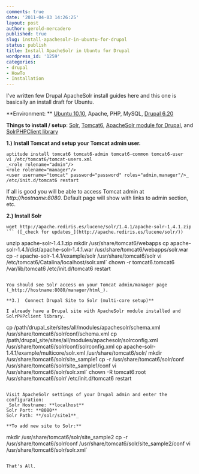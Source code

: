 ```yaml
---
comments: true
date: '2011-04-03 14:26:25'
layout: post
author: gerold-mercadero
published: true
slug: install-apachesolr-in-ubuntu-for-drupal
status: publish
title: Install ApacheSolr in Ubuntu for Drupal
wordpress_id: '1259'
categories:
- drupal
- HowTo
- Installation
---
```


I've written few Drupal ApacheSolr install guides here and this one is basically an install draft for Ubuntu.

**Environment: **  [Ubuntu 10.10](http://www.ubuntu.com/), Apache, PHP, MySQL, [Drupal 6.20](http://drupal.org)

**Things to install / setup**:   [Solr](http://apache.rediris.es/lucene/solr/), [Tomcat6](http://tomcat.apache.org/download-60.cgi), [ApacheSolr module for Drupal](http://drupal.org/project/apachesolr), and [SolrPHPClient library](http://code.google.com/p/solr-php-client/)



**1.)  Install Tomcat and setup your Tomcat admin user.**

```
aptitude install tomcat6 tomcat6-admin tomcat6-common tomcat6-user
vi /etc/tomcat6/tomcat-users.xml
_<role rolename="admin"/>
<role rolename="manager"/>
<user username="tomcat" password="password" roles="admin,manager"/>_
/etc/init.d/tomcat6 restart
```

If all is good you will be able to access Tomcat admin at _http://hostname:8080_.  Default page will show with links to admin section, etc.

**2.)  Install Solr**

```
wget http://apache.rediris.es/lucene/solr/1.4.1/apache-solr-1.4.1.zip
``` ([_check for updates_](http://apache.rediris.es/lucene/solr/))
```
unzip apache-solr-1.4.1.zip
mkdir /usr/share/tomcat6/webapps
cp apache-solr-1.4.1/dist/apache-solr-1.4.1.war /usr/share/tomcat6/webapps/solr.war
cp -r apache-solr-1.4.1/example/solr /usr/share/tomcat6/solr
vi /etc/tomcat6/Catalina/localhost/solr.xml`
_<Context docBase="/usr/share/tomcat6/webapps/solr.war" debug="0" privileged="true" allowLinking="true" crossContext="true">
<Environment name="solr/home" type="java.lang.String" value="/usr/share/tomcat6/solr" override="true" />
</Context>_
chown -r tomcat6.tomcat6 /var/lib/tomcat6
/etc/init.d/tomcat6 restart
```

You should see Solr access on your Tomcat admin/manager page (_http://hostname:8080/manager/html_).

**3.)  Connect Drupal Site to Solr (multi-core setup)**

I already have a Drupal site with ApacheSolr module installed and SolrPHPclient library.

```
cp /path/drupal_site/sites/all/modules/apachesolr/schema.xml /usr/share/tomcat6/solr/conf/schema.xml
cp /path/drupal_site/sites/all/modules/apachesolr/solrconfig.xml /usr/share/tomcat6/solr/conf/solrconfig.xml
cp apache-solr-1.4.1/example/multicore/solr.xml /usr/share/tomcat6/solr/
mkdir /usr/share/tomcat6/solr/site_sample1
cp -r /usr/share/tomcat6/solr/conf /usr/share/tomcat6/solr/site_sample1/conf
vi /usr/share/tomcat6/solr/solr.xml`
_<core name="site1" instanceDir="site_sample1" />_
chown -R tomcat6:root /usr/share/tomcat6/solr/
/etc/init.d/tomcat6 restart
```

Visit ApacheSolr settings of your Drupal admin and enter the configuration:
_Solr Hostname: **localhost**
Solr Port: **8080**
Solr Path: **/solr/site1**_

**To add new site to Solr:**
```
mkdir /usr/share/tomcat6/solr/site_sample2
cp -r /usr/share/tomcat6/solr/conf /usr/share/tomcat6/solr/site_sample2/conf
vi /usr/share/tomcat6/solr/solr.xml`
_<core name="site2" instanceDir="site_sample2" />_
```

That's All.

